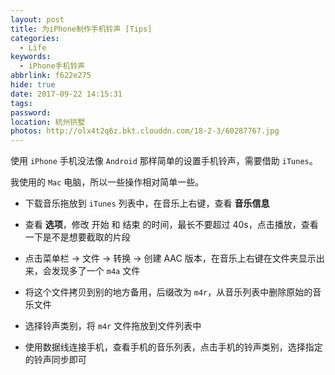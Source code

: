 ```yaml
---
layout: post
title: 为iPhone制作手机铃声 [Tips]
categories:
  - Life
keywords:
  - iPhone手机铃声
abbrlink: f622e275
hide: true
date: 2017-09-22 14:15:31
tags:
password:
location: 杭州拱墅
photos: http://olx4t2q6z.bkt.clouddn.com/18-2-3/60287767.jpg
---
```

 
使用 `iPhone` 手机没法像 `Android` 那样简单的设置手机铃声，需要借助 `iTunes`。

我使用的 `Mac` 电脑，所以一些操作相对简单一些。

<!--more-->


- 下载音乐拖放到 `iTunes` 列表中，在音乐上右键，查看 **音乐信息**

- 查看 **选项**，修改 开始 和 结束 的时间，最长不要超过 40s，点击播放，查看一下是不是想要截取的片段

- 点击菜单栏 -> 文件 -> 转换 -> 创建 AAC 版本，在音乐上右键在文件夹显示出来，会发现多了一个 `m4a` 文件

- 将这个文件拷贝到别的地方备用，后缀改为 `m4r`，从音乐列表中删除原始的音乐文件

- 选择铃声类别，将 `m4r` 文件拖放到文件列表中

- 使用数据线连接手机，查看手机的音乐列表，点击手机的铃声类别，选择指定的铃声同步即可